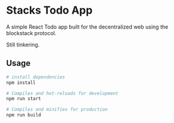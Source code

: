 # Stacks Todo App

A simple React Todo app built for the decentralized web using the blockstack protocol.

Still tinkering. 

## Usage

``` bash
# install dependencies
npm install

# Compiles and hot-reloads for development
npm run start

# Compiles and minifies for production
npm run build
```
